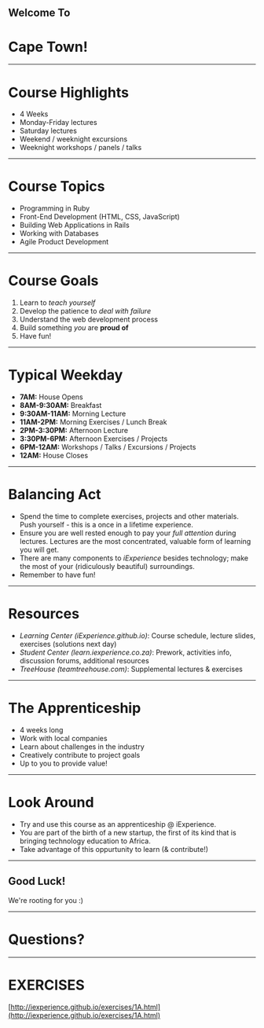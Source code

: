 ## Welcome To 
# Cape Town!

---

# Course Highlights

* 4 Weeks
* Monday-Friday lectures
* Saturday lectures
* Weekend / weeknight excursions
* Weeknight workshops / panels / talks

---

# Course Topics

* Programming in Ruby
* Front-End Development (HTML, CSS, JavaScript)
* Building Web Applications in Rails
* Working with Databases
* Agile Product Development

---

# Course Goals

1. Learn to *teach yourself*
2. Develop the patience to *deal with failure*
3. Understand the web development process
4. Build something *you* are **proud of**
5. Have fun!

---

# Typical Weekday

* __7AM:__ House Opens
* __8AM-9:30AM:__ Breakfast
* __9:30AM-11AM:__ Morning Lecture
* __11AM-2PM:__ Morning Exercises / Lunch Break
* __2PM-3:30PM:__ Afternoon Lecture
* __3:30PM-6PM:__ Afternoon Exercises / Projects
* __6PM-12AM:__ Workshops / Talks / Excursions / Projects
* __12AM:__ House Closes

---

# Balancing Act

* Spend the time to complete exercises, projects and other materials. Push yourself - this is a once in a lifetime experience.
* Ensure you are well rested enough to pay your *full attention* during lectures. Lectures are the most concentrated, valuable form of learning you will get.
* There are many components to *iExperience* besides technology; make the most of your (ridiculously beautiful) surroundings.
* Remember to have fun!

---

# Resources

* *Learning Center (iExperience.github.io)*: Course schedule, lecture slides, exercises (solutions next day)
* *Student Center (learn.iexperience.co.za)*: Prework, activities info, discussion forums, additional resources
* *TreeHouse (teamtreehouse.com)*: Supplemental lectures & exercises

---

# The Apprenticeship

* 4 weeks long
* Work with local companies
* Learn about challenges in the industry
* Creatively contribute to project goals
* Up to you to provide value!

---

# Look Around

* Try and use this course as an apprenticeship @ iExperience. 
* You are part of the birth of a new startup, the first of its kind that is bringing technology education to Africa. 
* Take advantage of this oppurtunity to learn (& contribute!)

---

## Good Luck!


We're rooting for you :)

---

# Questions?

---

# EXERCISES

[http://iexperience.github.io/exercises/1A.html](http://iexperience.github.io/exercises/1A.html)